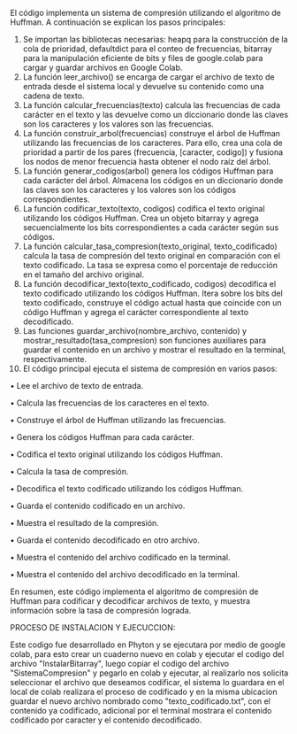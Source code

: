 El código implementa un sistema de compresión utilizando el algoritmo de Huffman. A continuación se explican los pasos principales:
1.	Se importan las bibliotecas necesarias: heapq para la construcción de la cola de prioridad, defaultdict para el conteo de frecuencias, bitarray para la manipulación eficiente de bits y files de google.colab para cargar y guardar archivos en Google Colab.
2.	La función leer_archivo() se encarga de cargar el archivo de texto de entrada desde el sistema local y devuelve su contenido como una cadena de texto.
3.	La función calcular_frecuencias(texto) calcula las frecuencias de cada carácter en el texto y las devuelve como un diccionario donde las claves son los caracteres y los valores son las frecuencias.
4.	La función construir_arbol(frecuencias) construye el árbol de Huffman utilizando las frecuencias de los caracteres. Para ello, crea una cola de prioridad a partir de los pares (frecuencia, [caracter, codigo]) y fusiona los nodos de menor frecuencia hasta obtener el nodo raíz del árbol.
5.	La función generar_codigos(arbol) genera los códigos Huffman para cada carácter del árbol. Almacena los códigos en un diccionario donde las claves son los caracteres y los valores son los códigos correspondientes.
6.	La función codificar_texto(texto, codigos) codifica el texto original utilizando los códigos Huffman. Crea un objeto bitarray y agrega secuencialmente los bits correspondientes a cada carácter según sus códigos.
7.	La función calcular_tasa_compresion(texto_original, texto_codificado) calcula la tasa de compresión del texto original en comparación con el texto codificado. La tasa se expresa como el porcentaje de reducción en el tamaño del archivo original.
8.	La función decodificar_texto(texto_codificado, codigos) decodifica el texto codificado utilizando los códigos Huffman. Itera sobre los bits del texto codificado, construye el código actual hasta que coincide con un código Huffman y agrega el carácter correspondiente al texto decodificado.
9.	Las funciones guardar_archivo(nombre_archivo, contenido) y mostrar_resultado(tasa_compresion) son funciones auxiliares para guardar el contenido en un archivo y mostrar el resultado en la terminal, respectivamente.
10.	El código principal ejecuta el sistema de compresión en varios pasos:

•	Lee el archivo de texto de entrada.

•	Calcula las frecuencias de los caracteres en el texto.

•	Construye el árbol de Huffman utilizando las frecuencias.

•	Genera los códigos Huffman para cada carácter.

•	Codifica el texto original utilizando los códigos Huffman.

•	Calcula la tasa de compresión.

•	Decodifica el texto codificado utilizando los códigos Huffman.

•	Guarda el contenido codificado en un archivo.

•	Muestra el resultado de la compresión.

•	Guarda el contenido decodificado en otro archivo.

•	Muestra el contenido del archivo codificado en la terminal.

•	Muestra el contenido del archivo decodificado en la terminal.

En resumen, este código implementa el algoritmo de compresión de Huffman para codificar y decodificar archivos de texto, y muestra información sobre la tasa de compresión lograda.



PROCESO DE INSTALACION Y EJECUCCION:

Este codigo fue desarrollado en Phyton y se ejecutara por medio de google colab, para esto crear un cuaderno nuevo en colab y ejecutar el codigo del archivo "InstalarBitarray", luego copiar el codigo del archivo "SistemaCompresion" y pegarlo en colab y ejecutar, al realizarlo nos solicita seleccionar el archivo que deseamos codificar, el sistema lo guardara en el local de colab realizara el proceso de codificado y en la misma ubicacion guardar el nuevo archivo nombrado como "texto_codificado.txt", con el contenido ya codificado, adicional por el terminal mostrara el contenido codificado por caracter y el contenido decodificado.

